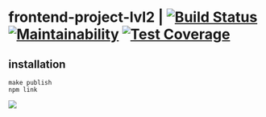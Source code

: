 # frontend-project-lvl2 | [![Build Status](https://travis-ci.org/perioad/frontend-project-lvl2.svg?branch=master)](https://travis-ci.org/perioad/frontend-project-lvl2) [![Maintainability](https://api.codeclimate.com/v1/badges/55d2577ba8f9c864c3ac/maintainability)](https://codeclimate.com/github/perioad/frontend-project-lvl2/maintainability) [![Test Coverage](https://api.codeclimate.com/v1/badges/55d2577ba8f9c864c3ac/test_coverage)](https://codeclimate.com/github/perioad/frontend-project-lvl2/test_coverage)

## installation
```
make publish
npm link
```
<a href="https://asciinema.org/a/NapTqGIwUi0Y7tdNQVt97m77X" target="_blank"><img src="https://asciinema.org/a/NapTqGIwUi0Y7tdNQVt97m77X.svg" /></a>
